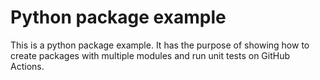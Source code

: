 # Python package example

This is a python package example.
It has the purpose of showing how to create packages with multiple modules and run unit tests on GitHub Actions.